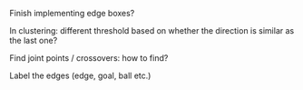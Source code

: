 

Finish implementing edge boxes?




In clustering: different threshold based on whether the direction is similar as the last one?

Find joint points / crossovers: how to find?

Label the edges (edge, goal, ball etc.)
